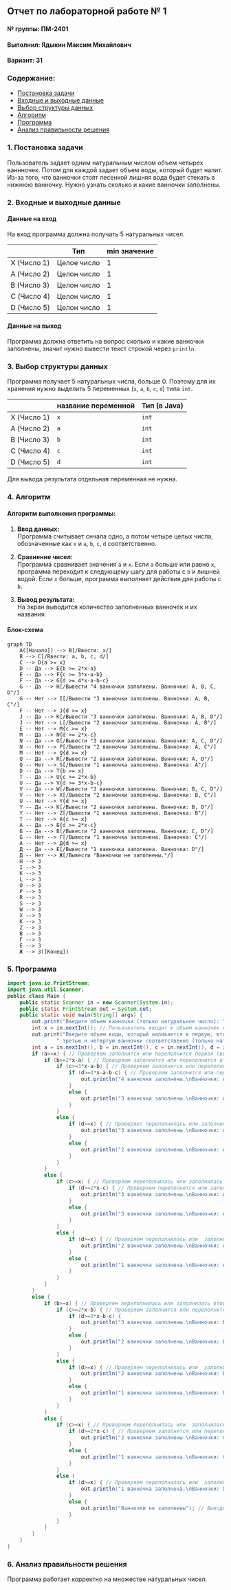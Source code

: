 ## Отчет по лабораторной работе № 1

#### № группы: ПМ-2401

#### Выполнил: Ядыкин Максим Михайлович

#### Вариант: 31

### Cодержание:

- [Постановка задачи](#1-постановка-задачи)
- [Входные и выходные данные](#2-входные-и-выходные-данные)
- [Выбор структуры данных](#3-выбор-структуры-данных)
- [Алгоритм](#4-алгоритм)
- [Программа](#5-программа)
- [Анализ правильности решения](#6-анализ-правильности-решения)

### 1. Постановка задачи

Пользователь задает одним натуральным числом объем четырех ваннночек. Потом для каждой задает объем воды, который будет налит.
Из-за того, что ванночки стоят лесенкой лишняя вода будет стекать в нижнюю ванночку. Нужно узнать сколько и какие ванночки заполнены.

### 2. Входные и выходные данные

#### Данные на вход

На вход программа должна получать 5 натуральных чисел.

|             | Тип         | min значение |
|-------------|-------------|--------------|
| X (Число 1) | Целое число |       1      |
| A (Число 2) | Целон число |       1      |
| B (Число 3) | Целон число |       1      |
| C (Число 4) | Целон число |       1      |
| D (Число 5) | Целон число |       1      |

#### Данные на выход

Программа должна ответить на вопрос сколько и какие ванночки заполнены, значит нужно вывести текст строкой через `println`.

### 3. Выбор структуры данных

Программа получает 5 натуральных числа, больше 0. Поэтому для их хранения
нужно выделить 5 переменных (`x`, `a`, `b`, `c`, `d`) типа `int`.

|             | название переменной | Тип (в Java) | 
|-------------|---------------------|--------------|
| X (Число 1) | `x`                 | `int`        |
| A (Число 2) | `a`                 | `int`        | 
| B (Число 3) | `b`                 | `int`        | 
| C (Число 4) | `c`                 | `int`        | 
| D (Число 5) | `d`                 | `int`        | 

Для вывода результата отдельная переменная не нужна.

### 4. Алгоритм

#### Алгоритм выполнения программы:

1. **Ввод данных:**  
   Программа считывает снчала одно, а потом четыре целых числа, обозначенные как `x` и `a`, `b`, `c`, `d` соответственно.

2. **Сравнение чисел:**  
   Программа сравнивает значения `a` и `x`. Если `a` больше или равно `x`, программа переходит к следующему шагу для
   работы с `b` и лишней водой. Если `x` больше, программа выполняет действия для работы с `b`.
   
4. **Вывод результата:**  
   На экран выводится количество заполненных ванночек и их названия.

#### Блок-схема

```mermaid
graph TD
    A([Начало]) --> B[/Ввести: x/]
    B --> C[/Ввести: a, b, c, d/]
    C --> D{a >= x}
    D -- Да --> E{b >= 2*x-a}
    E -- Да --> F{c >= 3*x-a-b}
    F -- Да --> G{d >= 4*x-a-b-c}
    G -- Да --> H[/Вывести "4 ванночки заполнены. Ванночки: A, B, C, D"/]
    G -- Нет --> I[/Вывести "3 ванночки заполнены. Ванночки: A, B, C"/]
    F -- Нет --> J{d >= x}
    J -- Да --> K[/Вывести "3 ванночки заполнены. Ванночки: A, B, D"/]
    J -- Нет --> L[/Вывести "2 ванночки заполнены. Ванночки: A, B"/]
    E -- Нет --> M{c >= x}
    M -- Да --> N{d >= 2*x-c}
    N -- Да --> O[/Вывести "3 ванночки заполнены. Ванночки: A, C, D"/]
    N -- Нет --> P[/Вывести "2 ванночки заполнены. Ванночки: A, C"/]
    M -- Нет --> Q{d >= x}
    Q -- Да --> R[/Вывести "2 ванночки заполнены. Ванночки: A, D"/]
    Q -- Нет --> S[/Вывести "1 ванночка заполнена. Ванночка: A"/]
    D -- Да --> T{b >= x}
    T -- Да --> U{c >= 2*x-b}
    U -- Да --> V{d >= 3*x-b-c}
    V -- Да --> W[/Вывести "3 ванночки заполнены. Ванночки: B, C, D"/]
    V -- Нет --> X[/Вывести "2 ванночки заполнены. Ванночки: B, C"/]
    U -- Нет --> Y{d >= x}
    Y -- Да --> K[/Вывести "2 ванночки заполнены. Ванночки: B, D"/]
    Y -- Нет --> Z[/Вывести "1 ванночка заполнена. Ванночка: B"/]
    T -- Нет --> А{c >= x}
    А -- Да --> Б{d >= 2*x-c}
    Б -- Да --> В[/Вывести "2 ванночки заполнены. Ванночки: C, D"/]
    Б -- Нет --> Г[/Вывести "1 ванночка заполнена. Ванночка: C"/]
    А -- Нет --> Д{d >= x}
    Д -- Да --> Е[/Вывести "1 ванночка заполнена. Ванночка: D"/]
    Д -- Нет --> Ж[/Вывести "Ванночки не заполнены."/]
    H --> З
    I --> З
    K --> З
    L --> З
    O --> З
    P --> З
    R --> З
    S --> З
    W --> З
    X --> З
    K --> З
    Z --> З
    В --> З
    Г --> З
    Е --> З
    Ж --> З([Конец])

```
### 5. Программа

```java
import java.io.PrintStream;
import java.util.Scanner;
public class Main {
    public static Scanner in = new Scanner(System.in);
    public static PrintStream out = System.out;
    public static void main(String[] args) {
        out.print("Введите объем ванночки (только натуральное число): "); // Просит пользователя ввести объем ванночек
        int x = in.nextInt(); // Пользователь вводит в объем ванночек в переменную 'x'
        out.print("Введите объем воды, который наливается в первую, вторую," +
                " третью и четвртую ванночки соответственно (только натуральные числа): "); // Просит пользователя ввести объем воды, которую будут наливать в ванночки
        int a = in.nextInt(), b = in.nextInt(), c = in.nextInt(), d = in.nextInt(); // Пользователь вводит объем воды в переменные 'A', 'B', 'C', 'D'
        if (a>=x) { // Проверяем заполнится или переполнится первая (вверхняя) ванночка. На мне важно если ванночка заполнится, потому что в остатке получится 0
            if (b>=2*x-a) { // Проверяем заполнится или переполнится вторая ванночка с остатком воды, которая вылилась из первой. Выражение 2*x-a=x-(a-x) дает оставшийся объем ванночки
                if (c>=3*x-a-b) { // Проверяем заполнится или переполнится третья ванночка с остатком воды, которая вылилась из второй. Остаток считали так же, как в предыдущей строчки
                    if (d>=4*x-a-b-c) { // Проверяем заполнится или переполнится четвертая ванночка с остатком воды, которая вылилась из третьей.
                        out.println("4 ванночки заполнены.\nВанночки: A, B, C, D"); // Выводит результат
                    }
                    else {
                        out.println("3 ванночки заполнены.\nВанночки: A, B, C"); // Выводит результат
                    }
                }
                else {
                    if (d>=x) { // Проверяет переполнилась или заполнилась ли четвертая ванночка, когда прошлая не заполнилась или не переполнилась
                        out.println("3 ванночки заполнены.\nВанночки: A, B, D"); // Выводит результат
                    }
                    else {
                        out.println("2 ванночки заполнены.\nВанночки: A, B"); // Выводит результат
                    }
                }
            }
            else {
                if (c>=x) { // Проверяем переполнилась или заполнилась ли третья ванночка
                    if (d>=2*x-c) { // Проверяем переполнится или заполнится четвертая ванночка с остатком воды, которая вылилась из третьей
                        out.println("3 ванночки заполнены.\nВанночки: A, C, D"); // Выводит результат
                    }
                    else {
                        out.println("3 ванночки заполнены.\nВанночки: A, B, C"); // Выводит результат
                    }
                }
                else {
                    if (d>=x) { // Проверяем переполнилась или  заполнилась ли четвертая ванночка
                        out.println("2 ванночки заполнены.\nВанночки: A, D"); // Выводит результат
                    }
                    else {
                        out.println("1 ванночка заполнена.\nВанночки: A"); // Выводит результат
                    }
                }
            }
        }
        else {
            if (b>=x) { // Проверяем переполнилась или заполнилась вторая ванночка
                if (c>=2*x-b) { // Проверяем заполнится или переполнится третья ванночка с остатком воды, которая вылилась из второй
                    if (d>=3*x-b-c) {
                        out.println("3 ванночки заполнены.\nВанночки: B, C, D"); // Выводит результат
                    }
                    else {
                        out.println("2 ванночки заполнены.\nВанночки: B, C"); // Выводит результат
                    }
                }
                else {
                    if (d>=x) { // Проверяем переполнилась или  заполнилась ли четвертая ванночка
                        out.println("2 ванночки заполнены.\nВанночки: B, D"); // Выводит результат
                    }
                    else {
                        out.println("1 ванночка заполнена.\nВанночки: B"); // Выводит результат
                    }
                }
            }
            else {
                if (c>=x) { // Проверяем переполнилась или  заполнилась ли третья ванночка
                    if (d>=2*x-c) { // Проверяем заполнится или переполнится четвертая ванночка с остатком воды, которая вылилась из третьей.
                        out.println("2 ванночки заполнены.\nВанночки: C, D"); // Выводит результат
                    }
                    else {
                        out.println("1 ванночка заполнена.\nВанночки: C"); // Выводит результат
                    }
                }
                else {
                    if (d>=x) { // Проверяем переполнилась или  заполнилась ли четвертая ванночка
                        out.println("1 ванночка заполнена.\nВанночки: D"); // Выводит результат
                    }
                    else {
                        out.println("Ванночки не заполнены"); // Выводит результат
                    }
                }
            }
        }
    }
}
```
### 6. Анализ правильности решения

Программа работает корректно на множестве натуральных чисел.
